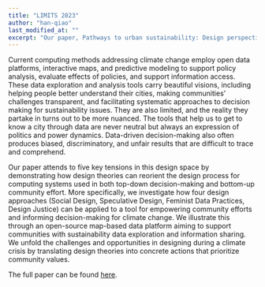 ```yaml
---
title: "LIMITS 2023"
author: "han-qiao"
last_modified_at: ""
excerpt: "Our paper, Pathways to urban sustainability: Design perspectives on a data curation and visualization platform, has been accepted at the Ninth Computing Within Limits Workshop (LIMITS 2023)."
---
```


Current computing methods addressing climate change employ open data platforms, interactive maps, and predictive modeling to support policy analysis, 
evaluate effects of policies, and support information access. These data exploration and analysis tools carry beautiful visions, including 
helping people better understand their cities, making communities’ challenges transparent, and facilitating systematic approaches to decision making 
for sustainability issues. They are also limited, and the reality they partake in turns out to be more nuanced. The tools that help us to get to know a city 
through data are never neutral but always an expression of politics and power dynamics. Data-driven decision-making also often produces biased, discriminatory, 
and unfair results that are difficult to trace and comprehend. 

Our paper attends to five key tensions in this design space by demonstrating how design theories 
can reorient the design process for computing systems used in both top-down decision-making and bottom-up community effort. 
More specifically, we investigate how four design approaches (Social Design, Speculative Design, Feminist Data Practices, Design Justice) 
can be applied to a tool for empowering community efforts and informing decision-making for climate change. We illustrate this through an open-source 
map-based data platform aiming to support communities with sustainability data exploration and information sharing. We unfold the challenges and opportunities 
in designing during a climate crisis by translating design theories into concrete actions that prioritize community values. 

The full paper can be found [here](https://doi.org/10.21428/bf6fb269.541455de).
